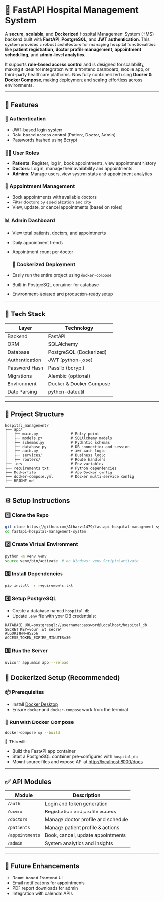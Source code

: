 # 🏥 FastAPI Hospital Management System

A **secure**, **scalable**, and **Dockerized** Hospital Management System (HMS) backend built with **FastAPI**, **PostgreSQL**, and **JWT authentication**. This system provides a robust architecture for managing hospital functionalities like **patient registration**, **doctor profile management**, **appointment scheduling**, and **admin-level analytics**.

It supports **role-based access control** and is designed for scalability, making it ideal for integration with a frontend dashboard, mobile app, or third-party healthcare platforms. Now fully containerized using **Docker & Docker Compose**, making deployment and scaling effortless across environments.

---

## 🚀 Features

### 🔐 Authentication
- JWT-based login system
- Role-based access control (Patient, Doctor, Admin)
- Passwords hashed using Bcrypt

### 👩‍⚕️ User Roles
- **Patients**: Register, log in, book appointments, view appointment history
- **Doctors**: Log in, manage their availability and appointments
- **Admins**: Manage users, view system stats and appointment analytics

### 📅 Appointment Management
- Book appointments with available doctors
- Filter doctors by specialization and city
- View, update, or cancel appointments (based on roles)

### 📊 Admin Dashboard
- View total patients, doctors, and appointments
- Daily appointment trends
- Appointment count per doctor

  ### 🐳 Dockerized Deployment
- Easily run the entire project using `docker-compose`
- Built-in PostgreSQL container for database
- Environment-isolated and production-ready setup

---

## 🧱 Tech Stack

| Layer         | Technology                |
|---------------|---------------------------|
| Backend       | FastAPI                   |
| ORM           | SQLAlchemy                |
| Database      | PostgreSQL (Dockerized)   |
| Authentication| JWT (python-jose)         |
| Password Hash | Passlib (bcrypt)          |
| Migrations    | Alembic (optional)        |
| Environment   | Docker & Docker Compose   |
| Date Parsing  | python-dateutil           |
---

## 📁 Project Structure

```
hospital_management/
├── app/
│   ├── main.py               # Entry point
│   ├── models.py             # SQLAlchemy models
│   ├── schemas.py            # Pydantic schemas
│   ├── database.py           # DB connection and session
│   ├── auth.py               # JWT Auth logic
│   ├── services/             # Business logic
│   ├── routers/              # Route handlers
├── .env                      # Env variables
├── requirements.txt          # Python dependencies
├── Dockerfile                # App Docker config
├── docker-compose.yml        # Docker multi-service config
├── README.md
```

---

## ⚙️ Setup Instructions

### 1️⃣ Clone the Repo
```bash
git clone https://github.com/Atharva1479/fastapi-hospital-management-system.git
cd fastapi-hospital-management-system
```

### 2️⃣ Create Virtual Environment
```bash
python -m venv venv
source venv/bin/activate  # on Windows: venv\Scripts\activate
```

### 3️⃣ Install Dependencies
```bash
pip install -r requirements.txt
```

### 4️⃣ Setup PostgreSQL
- Create a database named `hospital_db`
- Update `.env` file with your DB credentials:

```env
DATABASE_URL=postgresql://username:password@localhost/hospital_db
SECRET_KEY=your_jwt_secret
ALGORITHM=HS256
ACCESS_TOKEN_EXPIRE_MINUTES=30
```

### 5️⃣ Run the Server
```bash
uvicorn app.main:app --reload
```

## 🐳 Dockerized Setup (Recommended)

### 📦 Prerequisites
- Install [Docker Desktop](https://www.docker.com/products/docker-desktop)
- Ensure `docker` and `docker-compose` work from the terminal

### 🚀 Run with Docker Compose
```bash
docker-compose up --build
```

📌 This will:
- Build the FastAPI app container
- Start a PostgreSQL container pre-configured with `hospital_db`
- Mount source files and expose API at [http://localhost:8000/docs](http://localhost:8000/docs)

---

## ✅ API Modules

| Module       | Description                         |
|--------------|-------------------------------------|
| `/auth`      | Login and token generation          |
| `/users`     | Registration and profile access     |
| `/doctors`   | Manage doctor profile and schedule  |
| `/patients`  | Manage patient profile & actions    |
| `/appointments` | Book, cancel, update appointments |
| `/admin`     | System analytics and insights       |

---

## 📌 Future Enhancements

- React-based Frontend UI
- Email notifications for appointments
- PDF report downloads for admin
- Integration with calendar APIs
